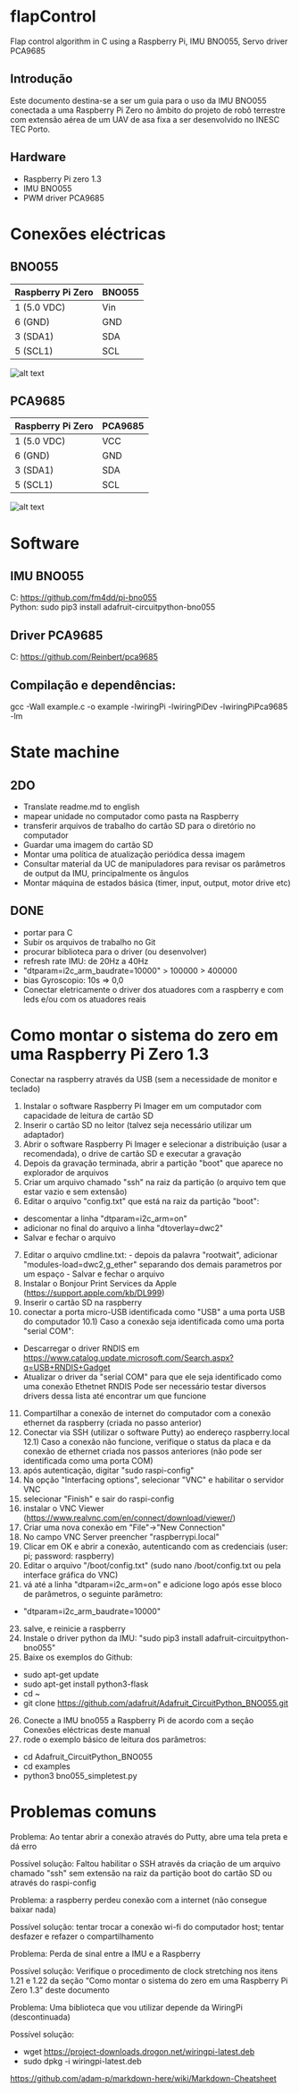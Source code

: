 # flapControl
Flap control algorithm in C using a Raspberry Pi, IMU BNO055, Servo driver PCA9685

## Introdução
Este documento destina-se a ser um guia para o uso da IMU BNO055 conectada a uma Raspberry Pi Zero no âmbito do projeto de robô terrestre com extensão aérea de um UAV de asa fixa a ser desenvolvido no INESC TEC Porto.

## Hardware
- Raspberry Pi zero 1.3
- IMU BNO055
- PWM driver PCA9685

# Conexões eléctricas

## BNO055

Raspberry Pi Zero |	BNO055
--- | ---
1 (5.0 VDC) |	Vin
6 (GND) |	GND
3 (SDA1) |	SDA
5 (SCL1) |	SCL

![alt text](https://github.com/oarcanjomiguel/flapControl/blob/main/BNO055-Pinout.jpg "BNO055 board")

## PCA9685

Raspberry Pi Zero | PCA9685
--- | ---
1 (5.0 VDC) | VCC
6 (GND) | GND
3 (SDA1) | SDA
5 (SCL1) | SCL

![alt text](https://github.com/oarcanjomiguel/flapControl/blob/main/pca9685.png "PCA9685 board")

# Software
## IMU BNO055
C: https://github.com/fm4dd/pi-bno055 <br>
Python: sudo pip3 install adafruit-circuitpython-bno055 <br>
## Driver PCA9685
C: https://github.com/Reinbert/pca9685 <br>
## Compilação e dependências:
gcc -Wall example.c -o example -lwiringPi -lwiringPiDev -lwiringPiPca9685 -lm <br>

# State machine


## 2DO
- Translate readme.md to english
- mapear unidade no computador como pasta na Raspberry
- transferir arquivos de trabalho do cartão SD para o diretório no computador
- Guardar uma imagem do cartão SD
- Montar uma política de atualização periódica dessa imagem
- Consultar material da UC de manipuladores para revisar os parâmetros de output da IMU, principalmente os ângulos
- Montar máquina de estados básica (timer, input, output, motor drive etc)

## DONE
- portar para C
- Subir os arquivos de trabalho no Git
- procurar biblioteca para o driver (ou desenvolver)
- refresh rate IMU: de 20Hz a 40Hz 
- 	"dtparam=i2c_arm_baudrate=10000"  > 100000 > 400000
- bias Gyroscopio: 10s => 0,0
- Conectar eletricamente o driver dos atuadores com a raspberry e com leds e/ou com os atuadores reais

# Como montar o sistema do zero em uma Raspberry Pi Zero 1.3

Conectar na raspberry através da USB (sem a necessidade de monitor e teclado)
1) Instalar o software Raspberry Pi Imager em um computador com capacidade de leitura de cartão SD
2) Inserir o cartão SD no leitor (talvez seja necessário utilizar um adaptador)
3) Abrir o software Raspberry Pi Imager e selecionar a distribuição (usar a recomendada), o drive de cartão SD e executar a gravação
4) Depois da gravação terminada, abrir a partição "boot" que aparece no explorador de arquivos
5) Criar um arquivo chamado "ssh" na raiz da partição (o arquivo tem que estar vazio e sem extensão)
6) Editar o arquivo "config.txt" que está na raiz da partição "boot":

- descomentar a linha "dtparam=i2c_arm=on"
- adicionar no final do arquivo a linha "dtoverlay=dwc2"
- Salvar e fechar o arquivo

7) Editar o arquivo cmdline.txt:
		- depois da palavra "rootwait", adicionar "modules-load=dwc2,g_ether" separando dos demais parametros por um espaço
		- Salvar e fechar o arquivo
8) Instalar o Bonjour Print Services da Apple (https://support.apple.com/kb/DL999)
9) Inserir o cartão SD na raspberry
10) conectar a porta micro-USB identificada como "USB" a uma porta USB do computador
10.1) Caso a conexão seja identificada como uma porta "serial COM":

- Descarregar o driver RNDIS em https://www.catalog.update.microsoft.com/Search.aspx?q=USB+RNDIS+Gadget
- Atualizar o driver da "serial COM" para que ele seja identificado como uma conexão Ethetnet RNDIS
Pode ser necessário testar diversos drivers dessa lista até encontrar um que funcione

11) Compartilhar a conexão de internet do computador com a conexão ethernet da raspberry (criada no passo anterior)
12) Conectar via SSH (utilizar o software Putty) ao endereço raspberry.local
12.1) Caso a conexão não funcione, verifique o status da placa e da conexão de ethernet criada nos passos anteriores (não pode ser identificada como uma porta COM)
13) após autenticação, digitar "sudo raspi-config"
14) Na opção "Interfacing options", selecionar "VNC" e habilitar o servidor VNC
15) selecionar "Finish" e sair do raspi-config
16) instalar o VNC Viewer (https://www.realvnc.com/en/connect/download/viewer/)
17) Criar uma nova conexão em "File"->"New Connection"
18) No campo VNC Server preencher "raspberrypi.local"
20) Clicar em OK e abrir a conexão, autenticando com as credenciais (user: pi; password: raspberry)
21) Editar o arquivo "/boot/config.txt" (sudo nano /boot/config.txt ou pela interface gráfica do VNC)
22) vá até a linha "dtparam=i2c_arm=on" e adicione logo após esse bloco de parâmetros, o seguinte parâmetro:

- "dtparam=i2c_arm_baudrate=10000"

23) salve, e reinicie a raspberry
24) Instale o driver python da IMU: "sudo pip3 install adafruit-circuitpython-bno055"
25) Baixe os exemplos do Github:
- sudo apt-get update
-	sudo apt-get install python3-flask
-	cd ~
-	git clone https://github.com/adafruit/Adafruit_CircuitPython_BNO055.git

26) Conecte a IMU bno055 a Raspberry Pi de acordo com a seção Conexões eléctricas deste manual
27) rode o exemplo básico de leitura dos parâmetros:
- cd Adafruit_CircuitPython_BNO055
- cd examples
- python3 bno055_simpletest.py

# Problemas comuns

Problema: Ao tentar abrir a conexão através do Putty, abre uma tela preta e dá erro

Possível solução: Faltou habilitar o SSH através da criação de um arquivo chamado "ssh" sem extensão na raiz da partição boot do cartão SD ou através do raspi-config

Problema: a raspberry perdeu conexão com a internet (não consegue baixar nada)

Possível solução: tentar trocar a conexão wi-fi do computador host; tentar desfazer e refazer o compartilhamento

Problema: Perda de sinal entre a IMU e a Raspberry

Possível solução: Verifique o procedimento de clock stretching nos itens 1.21 e 1.22 da seção “Como montar o sistema do zero em uma Raspberry Pi Zero 1.3” deste documento

Problema: Uma biblioteca que vou utilizar depende da WiringPi (descontinuada)

Possível solução:

- wget https://project-downloads.drogon.net/wiringpi-latest.deb
- sudo dpkg -i wiringpi-latest.deb 

https://github.com/adam-p/markdown-here/wiki/Markdown-Cheatsheet
